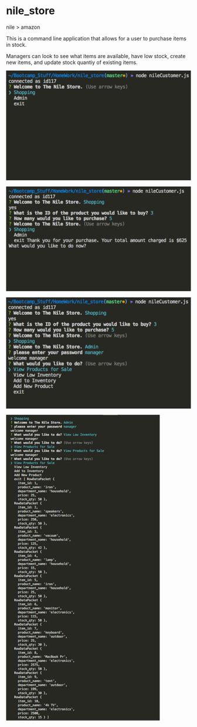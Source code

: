# nile_store
nile > amazon

This is a command line application that allows for a user to purchase items in stock.

Managers can look to see what items are available, have low stock, create new items, and update stock quantiy of existing items.

![nile_store](images/1.png)

![nile_store](images/2.png)

![nile_store](images/3.png)

![nile_store](images/4.png)
